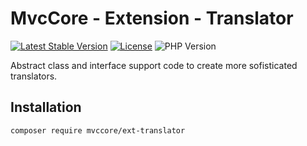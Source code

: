# MvcCore - Extension - Translator

[![Latest Stable Version](https://img.shields.io/badge/Stable-v5.2.3-brightgreen.svg?style=plastic)](https://github.com/mvccore/ext-translator/releases)
[![License](https://img.shields.io/badge/License-BSD%203-brightgreen.svg?style=plastic)](https://mvccore.github.io/docs/mvccore/5.0.0/LICENSE.md)
![PHP Version](https://img.shields.io/badge/PHP->=5.4-brightgreen.svg?style=plastic)

Abstract class and interface support code to create more sofisticated translators.

## Installation
```shell
composer require mvccore/ext-translator
```